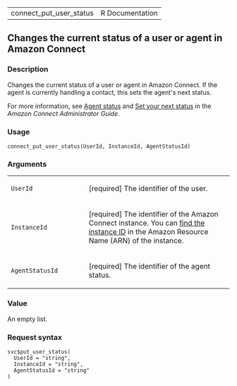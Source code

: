 <table style="width: 100%;">
<tbody>
<tr class="odd">
<td>connect_put_user_status</td>
<td style="text-align: right;">R Documentation</td>
</tr>
</tbody>
</table>

## Changes the current status of a user or agent in Amazon Connect

### Description

Changes the current status of a user or agent in Amazon Connect. If the
agent is currently handling a contact, this sets the agent's next
status.

For more information, see [Agent
status](https://docs.aws.amazon.com/connect/latest/adminguide/metrics-agent-status.html)
and [Set your next
status](https://docs.aws.amazon.com/connect/latest/adminguide/set-next-status.html)
in the *Amazon Connect Administrator Guide*.

### Usage

    connect_put_user_status(UserId, InstanceId, AgentStatusId)

### Arguments

<table>
<colgroup>
<col style="width: 35%" />
<col style="width: 65%" />
</colgroup>
<tbody>
<tr class="odd">
<td><code id="connect_put_user_status_:_UserId">UserId</code></td>
<td><p>[required] The identifier of the user.</p></td>
</tr>
<tr class="even">
<td><code
id="connect_put_user_status_:_InstanceId">InstanceId</code></td>
<td><p>[required] The identifier of the Amazon Connect instance. You can
<a
href="https://docs.aws.amazon.com/connect/latest/adminguide/find-instance-arn.html">find
the instance ID</a> in the Amazon Resource Name (ARN) of the
instance.</p></td>
</tr>
<tr class="odd">
<td><code
id="connect_put_user_status_:_AgentStatusId">AgentStatusId</code></td>
<td><p>[required] The identifier of the agent status.</p></td>
</tr>
</tbody>
</table>

### Value

An empty list.

### Request syntax

    svc$put_user_status(
      UserId = "string",
      InstanceId = "string",
      AgentStatusId = "string"
    )
